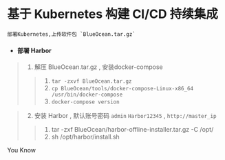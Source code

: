 # 基于 Kubernetes 构建 CI/CD 持续集成

```
部署Kubernetes,上传软件包 `BlueOcean.tar.gz`
```

* #### 部署 Harbor

> 1. 解压 BlueOcean.tar.gz , 安装docker-compose
>
> > 1. `tar -zxvf BlueOcean.tar.gz`
> > 2. `cp BlueOcean/tools/docker-compose-Linux-x86_64 /usr/bin/docker-compose`
> > 3. `docker-compose version`

> 2. 安装 Harbor , 默认账号密码 `admin` `Harbor12345` , `http://master_ip`
>
> > 1. tar -zxf BlueOcean/harbor-offline-installer.tar.gz -C /opt/
> > 2. sh /opt/harbor/install.sh


You Know
